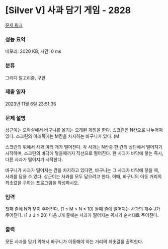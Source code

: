 # [Silver V] 사과 담기 게임 - 2828 

[문제 링크](https://www.acmicpc.net/problem/2828) 

### 성능 요약

메모리: 2020 KB, 시간: 0 ms

### 분류

그리디 알고리즘, 구현

### 제출 일자

2023년 11월 6일 23:51:36

### 문제 설명

<p>상근이는 오락실에서 바구니를 옮기는 오래된 게임을 한다. 스크린은 N칸으로 나누어져 있다. 스크린의 아래쪽에는 M칸을 차지하는 바구니가 있다. (M<N) 플레이어는 게임을 하는 중에 바구니를 왼쪽이나 오른쪽으로 이동할 수 있다. 하지만, 바구니는 스크린의 경계를 넘어가면 안 된다. 가장 처음에 바구니는 왼쪽 M칸을 차지하고 있다.</p>

<p>스크린의 위에서 사과 여러 개가 떨어진다. 각 사과는 N칸중 한 칸의 상단에서 떨어지기 시작하며, 스크린의 바닥에 닿을때까지 직선으로 떨어진다. 한 사과가 바닥에 닿는 즉시, 다른 사과가 떨어지기 시작한다.</p>

<p>바구니가 사과가 떨어지는 칸을 차지하고 있다면, 바구니는 그 사과가 바닥에 닿을 때, 사과를 담을 수 있다. 상근이는 사과를 모두 담으려고 한다. 이때, 바구니의 이동 거리의 최솟값을 구하는 프로그램을 작성하시오.</p>

### 입력 

 <p>첫째 줄에 N과 M이 주어진다. (1 ≤ M < N ≤ 10) 둘째 줄에 떨어지는 사과의 개수 J가 주어진다. (1 ≤ J ≤ 20) 다음 J개 줄에는 사과가 떨어지는 위치가 순서대로 주어진다.</p>

### 출력 

 <p>모든 사과를 담기 위해서 바구니가 이동해야 하는 거리의 최솟값을 출력한다.</p>

